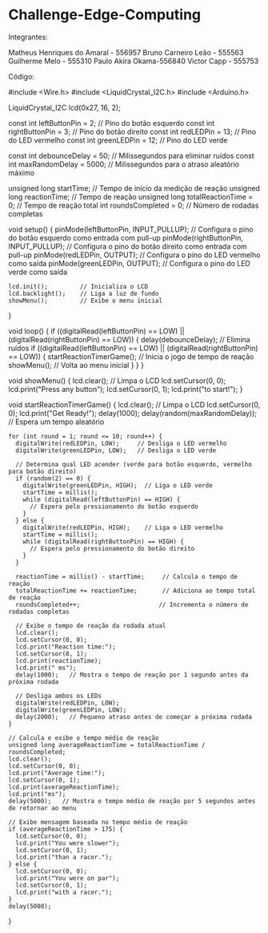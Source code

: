 # Challenge-Edge-Computing

Integrantes:

Matheus Henriques do Amaral - 556957
Bruno Carneiro Leão - 555563
Guilherme Melo - 555310 
Paulo Akira Okama-556840
Victor Capp - 555753



Código:

  #include <Wire.h>
  #include <LiquidCrystal_I2C.h>
  #include <Arduino.h>
  
  LiquidCrystal_I2C lcd(0x27, 16, 2);
  
  const int leftButtonPin = 2;   // Pino do botão esquerdo
  const int rightButtonPin = 3;  // Pino do botão direito
  const int redLEDPin = 13;      // Pino do LED vermelho
  const int greenLEDPin = 12;    // Pino do LED verde
  
  const int debounceDelay = 50;      // Milissegundos para eliminar ruídos
  const int maxRandomDelay = 5000;   // Milissegundos para o atraso aleatório máximo
  
  unsigned long startTime;        // Tempo de início da medição de reação
  unsigned long reactionTime;     // Tempo de reação
  unsigned long totalReactionTime = 0;  // Tempo de reação total
  int roundsCompleted = 0;        // Número de rodadas completas
  
  void setup() {
    pinMode(leftButtonPin, INPUT_PULLUP);   // Configura o pino do botão esquerdo como entrada com pull-up
    pinMode(rightButtonPin, INPUT_PULLUP);  // Configura o pino do botão direito como entrada com pull-up
    pinMode(redLEDPin, OUTPUT);             // Configura o pino do LED vermelho como saída
    pinMode(greenLEDPin, OUTPUT);           // Configura o pino do LED verde como saída
  
    lcd.init();         // Inicializa o LCD
    lcd.backlight();    // Liga a luz de fundo
    showMenu();         // Exibe o menu inicial
  }
  
  void loop() {
    if ((digitalRead(leftButtonPin) == LOW) || (digitalRead(rightButtonPin) == LOW)) {
      delay(debounceDelay);   // Elimina ruídos
      if ((digitalRead(leftButtonPin) == LOW) || (digitalRead(rightButtonPin) == LOW)) {
        startReactionTimerGame();   // Inicia o jogo de tempo de reação
        showMenu();                 // Volta ao menu inicial
      }
    }
  }
  
  void showMenu() {
    lcd.clear();        // Limpa o LCD
    lcd.setCursor(0, 0);
    lcd.print("Press any button");
    lcd.setCursor(0, 1);
    lcd.print("to start!");
  }
  
  void startReactionTimerGame() {
    lcd.clear();        // Limpa o LCD
    lcd.setCursor(0, 0);
    lcd.print("Get Ready!");
    delay(1000);
    delay(random(maxRandomDelay));   // Espera um tempo aleatório
  
    for (int round = 1; round <= 10; round++) {
      digitalWrite(redLEDPin, LOW);     // Desliga o LED vermelho
      digitalWrite(greenLEDPin, LOW);   // Desliga o LED verde
  
      // Determina qual LED acender (verde para botão esquerdo, vermelho para botão direito)
      if (random(2) == 0) {
        digitalWrite(greenLEDPin, HIGH);  // Liga o LED verde
        startTime = millis();
        while (digitalRead(leftButtonPin) == HIGH) {
          // Espera pelo pressionamento do botão esquerdo
        }
      } else {
        digitalWrite(redLEDPin, HIGH);    // Liga o LED vermelho
        startTime = millis();
        while (digitalRead(rightButtonPin) == HIGH) {
          // Espera pelo pressionamento do botão direito
        }
      }
  
      reactionTime = millis() - startTime;     // Calcula o tempo de reação
      totalReactionTime += reactionTime;       // Adiciona ao tempo total de reação
      roundsCompleted++;                      // Incrementa o número de rodadas completas
  
      // Exibe o tempo de reação da rodada atual
      lcd.clear();
      lcd.setCursor(0, 0);
      lcd.print("Reaction time:");
      lcd.setCursor(0, 1);
      lcd.print(reactionTime);
      lcd.print(" ms");
      delay(1000);   // Mostra o tempo de reação por 1 segundo antes da próxima rodada
  
      // Desliga ambos os LEDs
      digitalWrite(redLEDPin, LOW);
      digitalWrite(greenLEDPin, LOW);
      delay(2000);   // Pequeno atraso antes de começar a próxima rodada
    }
  
    // Calcula e exibe o tempo médio de reação
    unsigned long averageReactionTime = totalReactionTime / roundsCompleted;
    lcd.clear();
    lcd.setCursor(0, 0);
    lcd.print("Average time:");
    lcd.setCursor(0, 1);
    lcd.print(averageReactionTime);
    lcd.print("ms");
    delay(5000);   // Mostra o tempo médio de reação por 5 segundos antes de retornar ao menu
  
    // Exibe mensagem baseada no tempo médio de reação
    if (averageReactionTime > 175) {
      lcd.setCursor(0, 0);
      lcd.print("You were slower");
      lcd.setCursor(0, 1);
      lcd.print("than a racer.");
    } else {
      lcd.setCursor(0, 0);
      lcd.print("You were on par");
      lcd.setCursor(0, 1);
      lcd.print("with a racer.");
    }
    delay(5000);
  }
